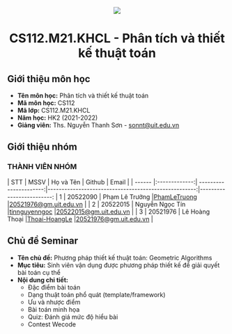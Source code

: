 <p align="center">
   <a href="https://www.uit.edu.vn/">
      <img src="https://i.imgur.com/WmMnSRt.png" border="none">
   </a>
</p>
<h1 align="center">
    CS112.M21.KHCL - Phân tích và thiết kế thuật toán
</h1>

<h2>
   Giới thiệu môn học   
</h2>

- **Tên môn học:** Phân tích và thiết kế thuật toán
- **Mã môn học:** CS112
- **Mã lớp:** CS112.M21.KHCL
- **Năm học:** HK2 (2021-2022)
- **Giảng viên:** Ths. Nguyễn Thanh Sơn - sonnt@uit.edu.vn

<h2>
   Giới thiệu nhóm
</h2>

### THÀNH VIÊN NHÓM
<a name="thanhvien"></a>
| STT    | MSSV          | Họ và Tên              | Github                                               | Email                   |
| ------ |:-------------:| ----------------------:|-----------------------------------------------------:|-------------------------:
| 1      | 20522090      | Phạm Lê Trưởng         |[PhamLeTruong](https://github.com/PhamLeTruong)       |20521976@gm.uit.edu.vn   |
| 2      | 20522015      | Nguyễn Ngọc Tín        |[tinnguyenngoc](https://github.com/tinnguyenngoc)     |20522015@gm.uit.edu.vn   |
| 3      | 20521976      | Lê Hoàng Thoại         |[Thoai-HoangLe](https://github.com/Thoai-HoangLe)     |20521976@gm.uit.edu.vn   |


<h2>
  Chủ đề Seminar 
</h2>

- **Tên chủ đề:** Phương pháp thiết kế thuật toán: Geometric Algorithms 
- **Mục tiêu:** Sinh viên vận dụng được phương pháp thiết kế để giải quyết bài toán cụ thể
- **Nội dung chi tiết:**
    - Đặc điểm bài toán
    - Dạng thuật toán phổ quát (template/framework)
    - Ưu và nhược điểm
    - Bài toán minh họa
    - Quiz: Đánh giá mức độ hiểu bài
    - Contest Wecode


